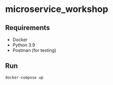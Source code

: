 # microservice_workshop

## Requirements
- Docker
- Python 3.9
- Postman (for testing)

## Run
```docker-compose up```
